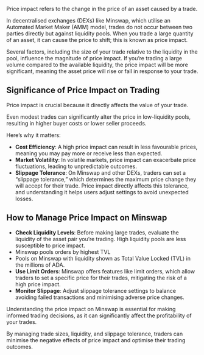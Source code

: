 Price impact refers to the change in the price of an asset caused by a trade.

In decentralised exchanges (DEXs) like Minswap, which utilise an Automated Market Maker (AMM) model, trades do not occur between two parties directly but against liquidity pools. When you trade a large quantity of an asset, it can cause the price to shift; this is known as price impact.

Several factors, including the size of your trade relative to the liquidity in the pool, influence the magnitude of price impact. If you’re trading a large volume compared to the available liquidity, the price impact will be more significant, meaning the asset price will rise or fall in response to your trade.

## Significance of Price Impact on Trading

Price impact is crucial because it directly affects the value of your trade.

Even modest trades can significantly alter the price in low-liquidity pools, resulting in higher buyer costs or lower seller proceeds.

Here’s why it matters:

- **Cost Efficiency**: A high price impact can result in less favourable prices, meaning you may pay more or receive less than expected.
- **Market Volatility**: In volatile markets, price impact can exacerbate price fluctuations, leading to unpredictable outcomes.
- **Slippage Tolerance**: On Minswap and other DEXs, traders can set a “slippage tolerance,” which determines the maximum price change they will accept for their trade. Price impact directly affects this tolerance, and understanding it helps users adjust settings to avoid unexpected losses.

## How to Manage Price Impact on Minswap

- **Check Liquidity Levels**: Before making large trades, evaluate the liquidity of the asset pair you’re trading. High liquidity pools are less susceptible to price impact.
- Minswap pools orders by highest TVL
- Pools on Minswap with liquidity shown as Total Value Locked (TVL) in the millions of ADA.
- **Use Limit Orders**: Minswap offers features like limit orders, which allow traders to set a specific price for their trades, mitigating the risk of a high price impact.
- **Monitor Slippage**: Adjust slippage tolerance settings to balance avoiding failed transactions and minimising adverse price changes.

Understanding the price impact on Minswap is essential for making informed trading decisions, as it can significantly affect the profitability of your trades.

By managing trade sizes, liquidity, and slippage tolerance, traders can minimise the negative effects of price impact and optimise their trading outcomes.
